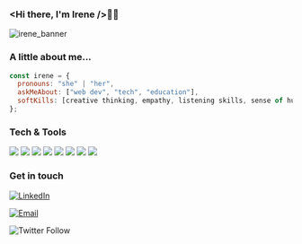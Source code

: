 ### <Hi there, I'm Irene />👋🐘

![irene_banner](https://user-images.githubusercontent.com/64804110/100878584-ac049c00-34aa-11eb-8c9a-812314758b31.jpeg)

### A little about me...

```javascript
const irene = {
  pronouns: "she" | "her",
  askMeAbout: ["web dev", "tech", "education"],
  softKills: [creative thinking, empathy, listening skills, sense of humor, taking responsibility]
};
```

### Tech & Tools

<div align="left">
<img src = "https://img.shields.io/badge/-HTML5-E34F26?style=flat&logo=html5&logoColor=white"> 
<img src = "https://img.shields.io/badge/-CSS3-1572B6?style=flat&logo=css3&logoColor=white"> 
<img src="https://img.shields.io/badge/-JavaScript-eed718?style=flat&logo=javascript&logoColor=ffffff"> 
<img src="https://img.shields.io/badge/-Sass-cc6699?style=flat&logo=sass&logoColor=ffffff"> 
<img src="https://img.shields.io/badge/-React-000000?style=flat&logo=react&logoColor=00c8ff"> 
<img src="http://img.shields.io/badge/-Git-F1502F?style=flat&logo=git&logoColor=FFFFFF"> 
<img src="http://img.shields.io/badge/-Github-000000?style=flat&logo=github&logoColor=FFFFFF"> 
<img src="http://img.shields.io/badge/-VS%20Code-007ACC?style=flat&logo=visual%20studio%20code&logoColor=white">
</div>

### Get in touch

<a href="https://www.linkedin.com/in/ireneruedavega/" target="_blank"><img alt="LinkedIn" src="https://img.shields.io/badge/-Linkedin-blue?logo=linkedin&logoColor=white"></a>

<a href="mailto:ruedavega.irene@gmail.com" target="_blank"><img alt="Email" src="https://img.shields.io/badge/-Email-red?logo=gmail&logoColor=white"></a>

![Twitter Follow](https://img.shields.io/twitter/follow/Irenelandia_?logoColor=%007ACC&style=social)
